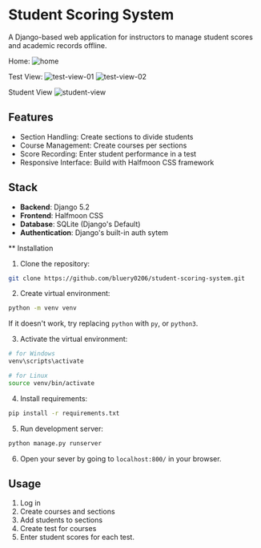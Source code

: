# Student Scoring System

A Django-based web application for instructors to manage student scores and academic records offline.

Home:
![home](https://github.com/user-attachments/assets/5374e816-2549-45ab-ba51-3e344ffc6394)

Test View:
![test-view-01](https://github.com/user-attachments/assets/f6ceefc9-8365-41c5-949a-80623046418a)
![test-view-02](https://github.com/user-attachments/assets/31f5f602-bd50-4819-bf31-fb8c389baf15)

Student View
![student-view](https://github.com/user-attachments/assets/c826897e-9710-45c5-b131-02357994090d)


## Features
- Section Handling: Create sections to divide students
- Course Management: Create courses per sections
- Score Recording: Enter student performance in a test
- Responsive Interface: Build with Halfmoon CSS framework

## Stack
- **Backend**: Django 5.2
- **Frontend**: Halfmoon CSS
- **Database**: SQLite (Django's Default)
- **Authentication**: Django's built-in auth sytem

** Installation

1. Clone the repository:
``` bash
git clone https://github.com/bluery0206/student-scoring-system.git
```

2. Create virtual environment:
``` bash
python -m venv venv
```
   If it doesn't work, try replacing `python` with `py`, or `python3`.

3. Activate the virtual environment:
``` bash
# for Windows
venv\scripts\activate
```
``` bash
# for Linux
source venv/bin/activate
```

4. Install requirements:
``` bash
pip install -r requirements.txt
```

5. Run development server:
``` bash
python manage.py runserver
```

6. Open your sever by going to `localhost:800/` in your browser.

## Usage
1. Log in
2. Create courses and sections
3. Add students to sections
4. Create test for courses
5. Enter student scores for each test.
